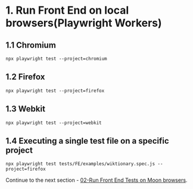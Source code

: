 # 1. Run Front End on local browsers(Playwright Workers)

## 1.1 Chromium

```
npx playwright test --project=chromium
```

## 1.2 Firefox

```
npx playwright test --project=firefox
```

## 1.3 Webkit

```
npx playwright test --project=webkit
```

## 1.4 Executing a single test file on a specific project
```
npx playwright test tests/FE/examples/wiktionary.spec.js --project=firefox
```

Continue to the next section - [02-Run Front End Tests on Moon browsers](02-FeMoon.md).